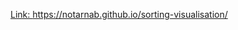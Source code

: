 [Link: https://notarnab.github.io/sorting-visualisation/ ](https://notarnab.github.io/sorting-visualisation/)
